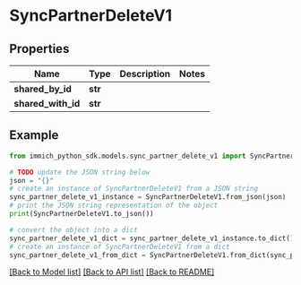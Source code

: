 # SyncPartnerDeleteV1


## Properties

Name | Type | Description | Notes
------------ | ------------- | ------------- | -------------
**shared_by_id** | **str** |  | 
**shared_with_id** | **str** |  | 

## Example

```python
from immich_python_sdk.models.sync_partner_delete_v1 import SyncPartnerDeleteV1

# TODO update the JSON string below
json = "{}"
# create an instance of SyncPartnerDeleteV1 from a JSON string
sync_partner_delete_v1_instance = SyncPartnerDeleteV1.from_json(json)
# print the JSON string representation of the object
print(SyncPartnerDeleteV1.to_json())

# convert the object into a dict
sync_partner_delete_v1_dict = sync_partner_delete_v1_instance.to_dict()
# create an instance of SyncPartnerDeleteV1 from a dict
sync_partner_delete_v1_from_dict = SyncPartnerDeleteV1.from_dict(sync_partner_delete_v1_dict)
```
[[Back to Model list]](../README.md#documentation-for-models) [[Back to API list]](../README.md#documentation-for-api-endpoints) [[Back to README]](../README.md)


